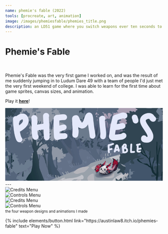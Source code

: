 ```yaml
---
name: phemie's fable (2022)
tools: [procreate, art, animation]
image: /images/phemiesfable/phemies_title.png
description: an LD51 game where you switch weapons ever ten seconds to battle off the never-ending hordes of ghosts
---
```


# Phemie's Fable

<div class="row align-items-center">
  <div class="col-md-8">
    <br>
    <p>
      Phemie's Fable was the very first game I worked on, and was the result of me suddenly jumping in to Ludum Dare 49 with a team of people I'd just met the very first weekend of college. I was able to learn for the first time about game sprites, canvas sizes, and animation.
    </p>
    <p>
      Play it <a href="https://austinlaw8.itch.io/phemies-fable" target="_blank"><strong><u>here</u></strong></a>!
    </p>
  </div>
  <div class="col-md-4 text-center">
    <img src="/images/phemiesfable/phemies_title.png" alt="phemie" class="img-fluid">
  </div>
</div>
---

<div class="row">
  <div class="col-sm-6">
    <img src="/images/phemiesfable/attack1.gif" alt="Credits Menu" class="img-fluid">
  </div>
  <div class="col-sm-6">
    <img src="/images/phemiesfable/attack2.gif" alt="Controls Menu" class="img-fluid">
  </div>
</div>

<div class="row">
  <div class="col-sm-6">
    <img src="/images/phemiesfable/attack3.gif" alt="Credits Menu" class="img-fluid">
  </div>
  <div class="col-sm-6">
    <img src="/images/phemiesfable/attack4.gif" alt="Controls Menu" class="img-fluid">
  </div>
</div>
<div class="text-center">
  <small class="d-block mt-1">the four weapon designs and animations I made</small>
</div>

<p class="text-center">
{% include elements/button.html link="https://austinlaw8.itch.io/phemies-fable" text="Play Now" %}
</p>
